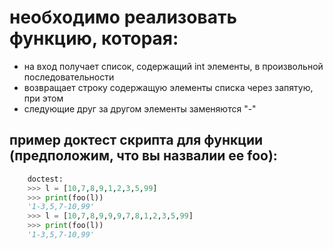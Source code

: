 
необходимо реализовать функцию, которая:
=========================================
* на вход получает список, содержащий int элементы, в произвольной последовательности
* возвращает строку содержащую элементы списка через запятую, при этом
* следующие друг за другом элементы заменяются "-"

пример доктест скрипта для функции (предположим, что вы назвалии ее foo):
-------------------------------------------------------------------------

``` python
    doctest:
    >>> l = [10,7,8,9,1,2,3,5,99]
    >>> print(foo(l))
    '1-3,5,7-10,99'
    >>> l = [10,7,8,9,9,9,7,8,1,2,3,5,99]
    >>> print(foo(l))
    '1-3,5,7-10,99'
```
